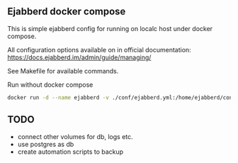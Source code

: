 ## Ejabberd docker compose

This is simple ejabberd config for running on localc host under docker compose.

All configuration options available on in official documentation:
https://docs.ejabberd.im/admin/guide/managing/


See Makefile for available commands.

Run without docker compose

```bash
docker run -d --name ejabberd -v ./conf/ejabberd.yml:/home/ejabberd/conf/ejabberd.yml -p 5222:5222 ejabberd/ecs
```

## TODO
- connect other volumes for db, logs etc.
- use postgres as db
- create automation scripts to backup